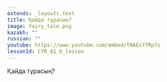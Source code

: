 ```yaml
---
extends: _layouts.text
title: Қайда тұрасың?
image: fairy_tale.png
kazakh: ""
russian: ""
youtube: https://www.youtube.com/embed/tNAExYfRp7s
lessonId: CYR_A1_6_lesson
---
```

Қайда тұрасың?